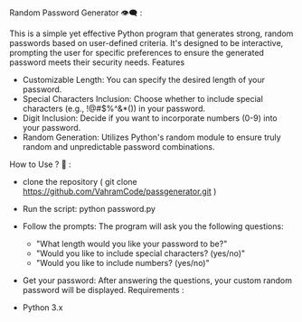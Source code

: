 
Random Password Generator 👁️‍🗨️ :

This is a simple yet effective Python program that generates strong, random passwords based on user-defined criteria. It's designed to be interactive, prompting the user for specific preferences to ensure the generated password meets their security needs.
Features
 * Customizable Length: You can specify the desired length of your password.
 * Special Characters Inclusion: Choose whether to include special characters (e.g., !@#$%^&*()) in your password.
 * Digit Inclusion: Decide if you want to incorporate numbers (0-9) into your password.
 * Random Generation: Utilizes Python's random module to ensure truly random and unpredictable password combinations.


How to Use ? 🥲 :
 * clone the repository ( git clone https://github.com/VahramCode/passgenerator.git ) 
 * Run the script:
   python password.py

 * Follow the prompts: The program will ask you the following questions:
   * "What length would you like your password to be?"
   * "Would you like to include special characters? (yes/no)"
   * "Would you like to include numbers? (yes/no)"
 * Get your password: After answering the questions, your custom random password will be displayed.
Requirements :
 * Python 3.x
